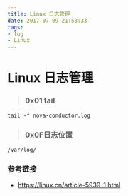 ```yaml
---
title: Linux 日志管理
date: 2017-07-09 21:58:33
tags:
- log
- Linux
---
```


# Linux 日志管理

> ### 0x01 tail

```shell
tail -f nova-conductor.log
```

<!-- more -->

> ### 0x0F日志位置

`/var/log/`



### 参考链接

+ https://linux.cn/article-5939-1.html